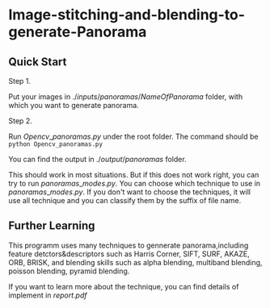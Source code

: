# Image-stitching-and-blending-to-generate-Panorama

## Quick Start
Step 1. 

Put your images in $./inputs/panoramas/NameOfPanorama$ folder, with which you want to generate panorama. 

Step 2. 

Run $Opencv\_ panoramas.py$ under the root folder. The command should be  \
```python Opencv_panoramas.py```

You can find the output in $./output/panoramas$ folder.

This should work in most situations. But if this does not work right, you can try to run $panoramas\_ modes.py$. You can choose which technique to use in $panoramas\_ modes.py$. If you don't want to choose the techniques, it will use all technique and you can classify them by the suffix of file name.
## Further Learning
This programm uses many techniques to gennerate panorama,including feature detctors&descriptors such as Harris Corner, SIFT, SURF, AKAZE, ORB, BRISK, and blending skills such as alpha blending, multiband blending, poisson blending, pyramid blending.

If you want to learn more about the technique, you can find details of implement in $report.pdf$ 

